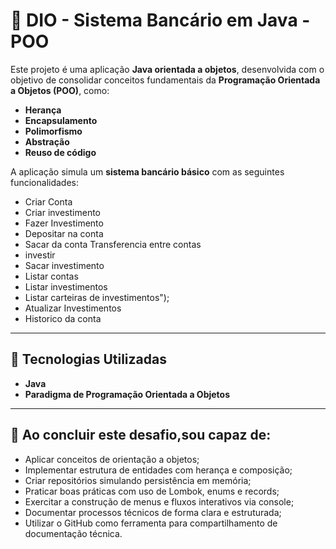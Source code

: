 # 🏦 DIO - Sistema Bancário em Java - POO

Este projeto é uma aplicação **Java orientada a objetos**, desenvolvida com o objetivo de consolidar conceitos fundamentais da **Programação Orientada a Objetos (POO)**, como:

- **Herança**
- **Encapsulamento**
- **Polimorfismo**
- **Abstração**
- **Reuso de código**

A aplicação simula um **sistema bancário básico** com as seguintes funcionalidades:

- Criar Conta
- Criar investimento
- Fazer Investimento
- Depositar na conta
- Sacar da conta
Transferencia entre contas
- investir
- Sacar investimento
- Listar contas
- Listar investimentos
- Listar carteiras de investimentos");
- Atualizar Investimentos
- Historico da conta

---

## 🚀 Tecnologias Utilizadas
- **Java**
- **Paradigma de Programação Orientada a Objetos**

---

## 🚀 Ao concluir este desafio,sou capaz de: 

- Aplicar conceitos de orientação a objetos;
- Implementar estrutura de entidades com herança e composição;
- Criar repositórios simulando persistência em memória;
- Praticar boas práticas com uso de Lombok, enums e records;
- Exercitar a construção de menus e fluxos interativos via console;
- Documentar processos técnicos de forma clara e estruturada; 
- Utilizar o GitHub como ferramenta para compartilhamento de documentação técnica. 

